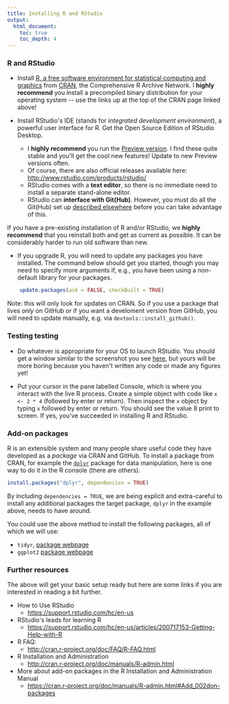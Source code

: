 ```yaml
---
title: Installing R and RStudio
output:
  html_document:
    toc: true
    toc_depth: 4
---
```


### R and RStudio

  * Install [R, a free software environment for statistical computing and graphics](http://www.r-project.org) from [CRAN](http://cran.rstudio.com), the Comprehensive R Archive Network. I __highly recommend__ you install a precompiled binary distribution for your operating system -- use the links up at the top of the CRAN page linked above!

  * Install RStudio's IDE (stands for _integrated development environment_), a powerful user interface for R. Get the Open Source Edition of RStudio Desktop.

    - I __highly recommend__ you run the [Preview version](https://www.rstudio.com/products/rstudio/download/preview/). I find these quite stable and you'll get the cool new features! Update to new Preview versions often.
    - Of course, there are also official releases available here: <http://www.rstudio.com/products/rstudio/>
    - RStudio comes with a __text editor__, so there is no immediate need to install a separate stand-alone editor.
    - RStudio can __interface with Git(Hub)__. However, you must do all the Git(Hub) set up [described elsewhere](git00_index.html) before you can take advantage of this.
    
If you have a pre-existing installation of R and/or RStudio, we __highly recommend__ that you reinstall both and get as current as possible. It can be considerably harder to run old software than new.

  * If you upgrade R, you will need to update any packages you have installed. The command below should get you started, though you may need to specify more arguments if, e.g., you have been using a non-default library for your packages.

```r
    update.packages(ask = FALSE, checkBuilt = TRUE)
```

  Note: this will only look for updates on CRAN. So if you use a package that lives *only* on GitHub or if you want a develoment version from GitHub, you will need to  update manually, e.g. via `devtools::install_github()`.

### Testing testing

* Do whatever is appropriate for your OS to launch RStudio. You should get a window similar to the screenshot you see [here](http://www.rstudio.com/wp-content/uploads/2014/04/rstudio-workbench.png), but yours will be more boring because you haven't written any code or made any figures yet!

* Put your cursor in the pane labelled Console, which is where you interact with the live R process. Create a simple object with code like `x <- 2 * 4` (followed by enter or return). Then inspect the `x` object by typing `x` followed by enter or return. You should see the value 8 print to screen. If yes, you've succeeded in installing R and RStudio.

### Add-on packages

R is an extensible system and many people share useful code they have developed as a _package_ via CRAN and GitHub. To install a package from CRAN, for example the [`dplyr`](https://cran.rstudio.com/web/packages/dplyr/vignettes/introduction.html)  package for data manipulation, here is one way to do it in the R console (there are others).

```r
install.packages("dplyr", dependencies = TRUE)
```

By including `dependencies = TRUE`, we are being explicit and extra-careful to install any additional packages the target package, `dplyr` in the example above, needs to have around.

You could use the above method to install the following packages, all of which we will use:

  * `tidyr`, [package webpage](https://cran.r-project.org/web/packages/tidyr/index.html)
  * `ggplot2` [package webpage](http://docs.ggplot2.org/)

### Further resources

The above will get your basic setup ready but here are some links if you are interested in reading a bit further.

  * How to Use RStudio
    - <https://support.rstudio.com/hc/en-us>
  * RStudio's leads for learning R
    - <https://support.rstudio.com/hc/en-us/articles/200717153-Getting-Help-with-R>
  * R FAQ:
    - <http://cran.r-project.org/doc/FAQ/R-FAQ.html>
  * R Installation and Administration
    - <http://cran.r-project.org/doc/manuals/R-admin.html>
  * More about add-on packages in the R Installation and Administration Manual
     - <https://cran.r-project.org/doc/manuals/R-admin.html#Add_002don-packages>
